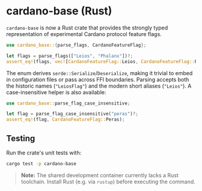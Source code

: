 # cardano-base (Rust)

`cardano-base` is now a Rust crate that provides the strongly typed
representation of experimental Cardano protocol feature flags.

```rust
use cardano_base::{parse_flags, CardanoFeatureFlag};

let flags = parse_flags(["Leios", "Phalanx"])?;
assert_eq!(flags, vec![CardanoFeatureFlag::Leios, CardanoFeatureFlag::Phalanx]);
```

The enum derives `serde::Serialize`/`Deserialize`, making it trivial to embed in
configuration files or pass across FFI boundaries. Parsing accepts both the
historic names (`"LeiosFlag"`) and the modern short aliases (`"Leios"`). A
case-insensitive helper is also available:

```rust
use cardano_base::parse_flag_case_insensitive;

let flag = parse_flag_case_insensitive("peras")?;
assert_eq!(flag, CardanoFeatureFlag::Peras);
```

## Testing

Run the crate's unit tests with:

```bash
cargo test -p cardano-base
```

> **Note:** The shared development container currently lacks a Rust toolchain.
> Install Rust (e.g. via `rustup`) before executing the command.
